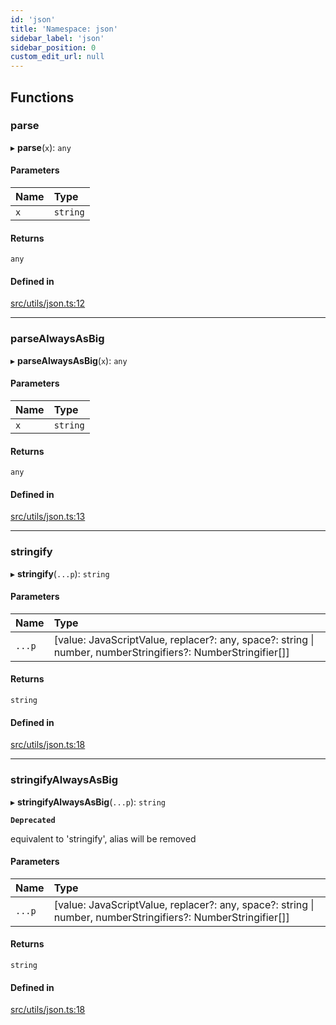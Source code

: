 ```yaml
---
id: 'json'
title: 'Namespace: json'
sidebar_label: 'json'
sidebar_position: 0
custom_edit_url: null
---
```


## Functions

### parse

▸ **parse**(`x`): `any`

#### Parameters

| Name | Type     |
| :--- | :------- |
| `x`  | `string` |

#### Returns

`any`

#### Defined in

[src/utils/json.ts:12](https://github.com/0xs34n/starknet.js/blob/develop/src/utils/json.ts#L12)

---

### parseAlwaysAsBig

▸ **parseAlwaysAsBig**(`x`): `any`

#### Parameters

| Name | Type     |
| :--- | :------- |
| `x`  | `string` |

#### Returns

`any`

#### Defined in

[src/utils/json.ts:13](https://github.com/0xs34n/starknet.js/blob/develop/src/utils/json.ts#L13)

---

### stringify

▸ **stringify**(`...p`): `string`

#### Parameters

| Name   | Type                                                                                                         |
| :----- | :----------------------------------------------------------------------------------------------------------- |
| `...p` | [value: JavaScriptValue, replacer?: any, space?: string \| number, numberStringifiers?: NumberStringifier[]] |

#### Returns

`string`

#### Defined in

[src/utils/json.ts:18](https://github.com/0xs34n/starknet.js/blob/develop/src/utils/json.ts#L18)

---

### stringifyAlwaysAsBig

▸ **stringifyAlwaysAsBig**(`...p`): `string`

**`Deprecated`**

equivalent to 'stringify', alias will be removed

#### Parameters

| Name   | Type                                                                                                         |
| :----- | :----------------------------------------------------------------------------------------------------------- |
| `...p` | [value: JavaScriptValue, replacer?: any, space?: string \| number, numberStringifiers?: NumberStringifier[]] |

#### Returns

`string`

#### Defined in

[src/utils/json.ts:18](https://github.com/0xs34n/starknet.js/blob/develop/src/utils/json.ts#L18)
